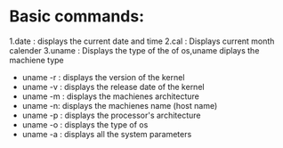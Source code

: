 # Basic commands:
1.date : displays the current date and time
2.cal : Displays current month calender
3.uname : Displays the type of the of os,uname diplays the machiene type
- uname -r : displays the version of the kernel
- uname -v : displays the release date of the kernel
- uname -m : displays the machienes architecture
- uname -n: displays the machienes name (host name)
- uname -p : displays the processor's architecture
- uname -o : displays the type of os
- uname -a : displays all the system parameters

